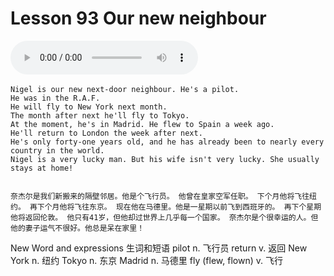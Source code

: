 # Lesson 93 Our new neighbour

​<audio id="audio" controls="" loop="loop">
    <source id="mp3" src="https://online1.tingclass.net/lesson/shi0529/0000/16/93.mp3"> 
</audio>

```
Nigel is our new next-door neighbour. He's a pilot.
He was in the R.A.F.
He will fly to New York next month.
The month after next he'll fly to Tokyo.
At the moment, he's in Madrid. He flew to Spain a week ago.
He'll return to London the week after next.
He's only forty-one years old, and he has already been to nearly every country in the world.
Nigel is a very lucky man. But his wife isn't very lucky. She usually stays at home!


奈杰尔是我们新搬来的隔壁邻居。他是个飞行员。 他曾在皇家空军任职。 下个月他将飞往纽约。 再下个月他将飞往东京。 现在他在马德里。他是一星期以前飞到西班牙的。 再下个星期他将返回伦敦。 他只有41岁，但他却过世界上几乎每一个国家。 奈杰尔是个很幸运的人。但他的妻子运气不很好。他总是呆在家里！
```

New Word and expressions 生词和短语
pilot
n. 飞行员
return
v. 返回
New York
n. 纽约
Tokyo
n. 东京
Madrid
n. 马德里
fly (flew, flown)
v. 飞行
